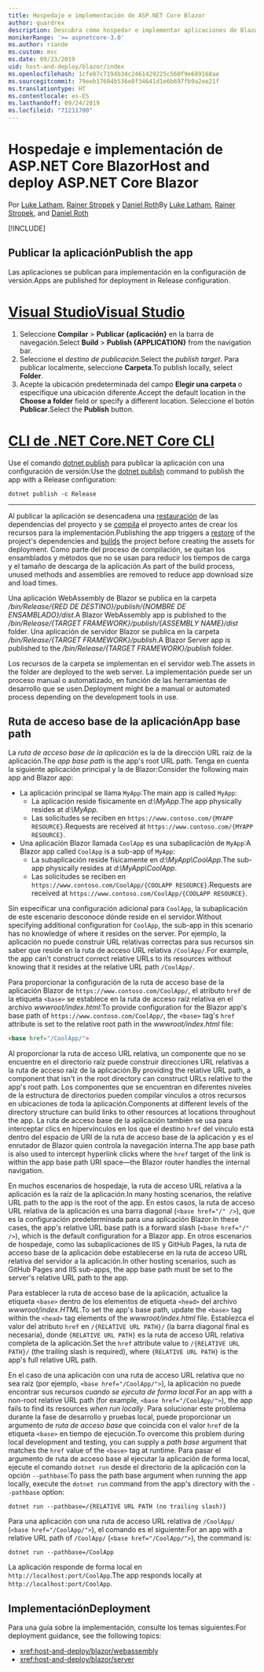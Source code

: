 ```yaml
---
title: Hospedaje e implementación de ASP.NET Core Blazor
author: guardrex
description: Descubra cómo hospedar e implementar aplicaciones de Blazor.
monikerRange: '>= aspnetcore-3.0'
ms.author: riande
ms.custom: mvc
ms.date: 09/23/2019
uid: host-and-deploy/blazor/index
ms.openlocfilehash: 1cfe87c7194b34c2461429225c560f9e689168ae
ms.sourcegitcommit: 79eeb17604b536e8f34641d1e6b697fb9a2ee21f
ms.translationtype: HT
ms.contentlocale: es-ES
ms.lasthandoff: 09/24/2019
ms.locfileid: "71211700"
---
```

# <a name="host-and-deploy-aspnet-core-blazor"></a><span data-ttu-id="5ae35-103">Hospedaje e implementación de ASP.NET Core Blazor</span><span class="sxs-lookup"><span data-stu-id="5ae35-103">Host and deploy ASP.NET Core Blazor</span></span>

<span data-ttu-id="5ae35-104">Por [Luke Latham](https://github.com/guardrex), [Rainer Stropek](https://www.timecockpit.com) y [Daniel Roth](https://github.com/danroth27)</span><span class="sxs-lookup"><span data-stu-id="5ae35-104">By [Luke Latham](https://github.com/guardrex), [Rainer Stropek](https://www.timecockpit.com), and [Daniel Roth](https://github.com/danroth27)</span></span>

[!INCLUDE[](~/includes/blazorwasm-preview-notice.md)]

## <a name="publish-the-app"></a><span data-ttu-id="5ae35-105">Publicar la aplicación</span><span class="sxs-lookup"><span data-stu-id="5ae35-105">Publish the app</span></span>

<span data-ttu-id="5ae35-106">Las aplicaciones se publican para implementación en la configuración de versión.</span><span class="sxs-lookup"><span data-stu-id="5ae35-106">Apps are published for deployment in Release configuration.</span></span>

# <a name="visual-studiotabvisual-studio"></a>[<span data-ttu-id="5ae35-107">Visual Studio</span><span class="sxs-lookup"><span data-stu-id="5ae35-107">Visual Studio</span></span>](#tab/visual-studio)

1. <span data-ttu-id="5ae35-108">Seleccione **Compilar** > **Publicar {aplicación}** en la barra de navegación.</span><span class="sxs-lookup"><span data-stu-id="5ae35-108">Select **Build** > **Publish {APPLICATION}** from the navigation bar.</span></span>
1. <span data-ttu-id="5ae35-109">Seleccione el *destino de publicación*.</span><span class="sxs-lookup"><span data-stu-id="5ae35-109">Select the *publish target*.</span></span> <span data-ttu-id="5ae35-110">Para publicar localmente, seleccione **Carpeta**.</span><span class="sxs-lookup"><span data-stu-id="5ae35-110">To publish locally, select **Folder**.</span></span>
1. <span data-ttu-id="5ae35-111">Acepte la ubicación predeterminada del campo **Elegir una carpeta** o especifique una ubicación diferente.</span><span class="sxs-lookup"><span data-stu-id="5ae35-111">Accept the default location in the **Choose a folder** field or specify a different location.</span></span> <span data-ttu-id="5ae35-112">Seleccione el botón **Publicar**.</span><span class="sxs-lookup"><span data-stu-id="5ae35-112">Select the **Publish** button.</span></span>

# <a name="net-core-clitabnetcore-cli"></a>[<span data-ttu-id="5ae35-113">CLI de .NET Core</span><span class="sxs-lookup"><span data-stu-id="5ae35-113">.NET Core CLI</span></span>](#tab/netcore-cli)

<span data-ttu-id="5ae35-114">Use el comando [dotnet publish](/dotnet/core/tools/dotnet-publish) para publicar la aplicación con una configuración de versión:</span><span class="sxs-lookup"><span data-stu-id="5ae35-114">Use the [dotnet publish](/dotnet/core/tools/dotnet-publish) command to publish the app with a Release configuration:</span></span>

```dotnetcli
dotnet publish -c Release
```

---

<span data-ttu-id="5ae35-115">Al publicar la aplicación se desencadena una [restauración](/dotnet/core/tools/dotnet-restore) de las dependencias del proyecto y se [compila](/dotnet/core/tools/dotnet-build) el proyecto antes de crear los recursos para la implementación.</span><span class="sxs-lookup"><span data-stu-id="5ae35-115">Publishing the app triggers a [restore](/dotnet/core/tools/dotnet-restore) of the project's dependencies and [builds](/dotnet/core/tools/dotnet-build) the project before creating the assets for deployment.</span></span> <span data-ttu-id="5ae35-116">Como parte del proceso de compilación, se quitan los ensamblados y métodos que no se usan para reducir los tiempos de carga y el tamaño de descarga de la aplicación.</span><span class="sxs-lookup"><span data-stu-id="5ae35-116">As part of the build process, unused methods and assemblies are removed to reduce app download size and load times.</span></span>

<span data-ttu-id="5ae35-117">Una aplicación WebAssembly de Blazor se publica en la carpeta */bin/Release/{RED DE DESTINO}/publish/{NOMBRE DE ENSAMBLADO}/dist*.</span><span class="sxs-lookup"><span data-stu-id="5ae35-117">A Blazor WebAssembly app is published to the */bin/Release/{TARGET FRAMEWORK}/publish/{ASSEMBLY NAME}/dist* folder.</span></span> <span data-ttu-id="5ae35-118">Una aplicación de servidor Blazor se publica en la carpeta */bin/Release/{TARGET FRAMEWORK}/publish*.</span><span class="sxs-lookup"><span data-stu-id="5ae35-118">A Blazor Server app is published to the */bin/Release/{TARGET FRAMEWORK}/publish* folder.</span></span>

<span data-ttu-id="5ae35-119">Los recursos de la carpeta se implementan en el servidor web.</span><span class="sxs-lookup"><span data-stu-id="5ae35-119">The assets in the folder are deployed to the web server.</span></span> <span data-ttu-id="5ae35-120">La implementación puede ser un proceso manual o automatizado, en función de las herramientas de desarrollo que se usen.</span><span class="sxs-lookup"><span data-stu-id="5ae35-120">Deployment might be a manual or automated process depending on the development tools in use.</span></span>

## <a name="app-base-path"></a><span data-ttu-id="5ae35-121">Ruta de acceso base de la aplicación</span><span class="sxs-lookup"><span data-stu-id="5ae35-121">App base path</span></span>

<span data-ttu-id="5ae35-122">La *ruta de acceso base de la aplicación* es la de la dirección URL raíz de la aplicación.</span><span class="sxs-lookup"><span data-stu-id="5ae35-122">The *app base path* is the app's root URL path.</span></span> <span data-ttu-id="5ae35-123">Tenga en cuenta la siguiente aplicación principal y la de Blazor:</span><span class="sxs-lookup"><span data-stu-id="5ae35-123">Consider the following main app and Blazor app:</span></span>

* <span data-ttu-id="5ae35-124">La aplicación principal se llama `MyApp`:</span><span class="sxs-lookup"><span data-stu-id="5ae35-124">The main app is called `MyApp`:</span></span>
  * <span data-ttu-id="5ae35-125">La aplicación reside físicamente en *d:\\MyApp*.</span><span class="sxs-lookup"><span data-stu-id="5ae35-125">The app physically resides at *d:\\MyApp*.</span></span>
  * <span data-ttu-id="5ae35-126">Las solicitudes se reciben en `https://www.contoso.com/{MYAPP RESOURCE}`.</span><span class="sxs-lookup"><span data-stu-id="5ae35-126">Requests are received at `https://www.contoso.com/{MYAPP RESOURCE}`.</span></span>
* <span data-ttu-id="5ae35-127">Una aplicación Blazor llamada `CoolApp` es una subaplicación de `MyApp`:</span><span class="sxs-lookup"><span data-stu-id="5ae35-127">A Blazor app called `CoolApp` is a sub-app of `MyApp`:</span></span>
  * <span data-ttu-id="5ae35-128">La subaplicación reside físicamente en *d:\\MyApp\\CoolApp*.</span><span class="sxs-lookup"><span data-stu-id="5ae35-128">The sub-app physically resides at *d:\\MyApp\\CoolApp*.</span></span>
  * <span data-ttu-id="5ae35-129">Las solicitudes se reciben en `https://www.contoso.com/CoolApp/{COOLAPP RESOURCE}`.</span><span class="sxs-lookup"><span data-stu-id="5ae35-129">Requests are received at `https://www.contoso.com/CoolApp/{COOLAPP RESOURCE}`.</span></span>

<span data-ttu-id="5ae35-130">Sin especificar una configuración adicional para `CoolApp`, la subaplicación de este escenario desconoce dónde reside en el servidor.</span><span class="sxs-lookup"><span data-stu-id="5ae35-130">Without specifying additional configuration for `CoolApp`, the sub-app in this scenario has no knowledge of where it resides on the server.</span></span> <span data-ttu-id="5ae35-131">Por ejemplo, la aplicación no puede construir URL relativas correctas para sus recursos sin saber que reside en la ruta de acceso URL relativa `/CoolApp/`.</span><span class="sxs-lookup"><span data-stu-id="5ae35-131">For example, the app can't construct correct relative URLs to its resources without knowing that it resides at the relative URL path `/CoolApp/`.</span></span>

<span data-ttu-id="5ae35-132">Para proporcionar la configuración de la ruta de acceso base de la aplicación Blazor de `https://www.contoso.com/CoolApp/`, el atributo `href` de la etiqueta `<base>` se establece en la ruta de acceso raíz relativa en el archivo *wwwroot/index.html*:</span><span class="sxs-lookup"><span data-stu-id="5ae35-132">To provide configuration for the Blazor app's base path of `https://www.contoso.com/CoolApp/`, the `<base>` tag's `href` attribute is set to the relative root path in the *wwwroot/index.html* file:</span></span>

```html
<base href="/CoolApp/">
```

<span data-ttu-id="5ae35-133">Al proporcionar la ruta de acceso URL relativa, un componente que no se encuentre en el directorio raíz puede construir direcciones URL relativas a la ruta de acceso raíz de la aplicación.</span><span class="sxs-lookup"><span data-stu-id="5ae35-133">By providing the relative URL path, a component that isn't in the root directory can construct URLs relative to the app's root path.</span></span> <span data-ttu-id="5ae35-134">Los componentes que se encuentran en diferentes niveles de la estructura de directorios pueden compilar vínculos a otros recursos en ubicaciones de toda la aplicación.</span><span class="sxs-lookup"><span data-stu-id="5ae35-134">Components at different levels of the directory structure can build links to other resources at locations throughout the app.</span></span> <span data-ttu-id="5ae35-135">La ruta de acceso base de la aplicación también se usa para interceptar clics en hipervínculos en los que el destino `href` del vínculo está dentro del espacio de URI de la ruta de acceso base de la aplicación y es el enrutador de Blazor quien controla la navegación interna.</span><span class="sxs-lookup"><span data-stu-id="5ae35-135">The app base path is also used to intercept hyperlink clicks where the `href` target of the link is within the app base path URI space&mdash;the Blazor router handles the internal navigation.</span></span>

<span data-ttu-id="5ae35-136">En muchos escenarios de hospedaje, la ruta de acceso URL relativa a la aplicación es la raíz de la aplicación.</span><span class="sxs-lookup"><span data-stu-id="5ae35-136">In many hosting scenarios, the relative URL path to the app is the root of the app.</span></span> <span data-ttu-id="5ae35-137">En estos casos, la ruta de acceso URL relativa de la aplicación es una barra diagonal (`<base href="/" />`), que es la configuración predeterminada para una aplicación Blazor.</span><span class="sxs-lookup"><span data-stu-id="5ae35-137">In these cases, the app's relative URL base path is a forward slash (`<base href="/" />`), which is the default configuration for a Blazor app.</span></span> <span data-ttu-id="5ae35-138">En otros escenarios de hospedaje, como las subaplicaciones de IIS y GitHub Pages, la ruta de acceso base de la aplicación debe establecerse en la ruta de acceso URL relativa del servidor a la aplicación.</span><span class="sxs-lookup"><span data-stu-id="5ae35-138">In other hosting scenarios, such as GitHub Pages and IIS sub-apps, the app base path must be set to the server's relative URL path to the app.</span></span>

<span data-ttu-id="5ae35-139">Para establecer la ruta de acceso base de la aplicación, actualice la etiqueta `<base>` dentro de los elementos de etiqueta `<head>` del archivo *wwwroot/index.HTML*.</span><span class="sxs-lookup"><span data-stu-id="5ae35-139">To set the app's base path, update the `<base>` tag within the `<head>` tag elements of the *wwwroot/index.html* file.</span></span> <span data-ttu-id="5ae35-140">Establezca el valor del atributo `href` en `/{RELATIVE URL PATH}/` (la barra diagonal final es necesaria), donde `{RELATIVE URL PATH}` es la ruta de acceso URL relativa completa de la aplicación.</span><span class="sxs-lookup"><span data-stu-id="5ae35-140">Set the `href` attribute value to `/{RELATIVE URL PATH}/` (the trailing slash is required), where `{RELATIVE URL PATH}` is the app's full relative URL path.</span></span>

<span data-ttu-id="5ae35-141">En el caso de una aplicación con una ruta de acceso URL relativa que no sea raíz (por ejemplo, `<base href="/CoolApp/">`), la aplicación no puede encontrar sus recursos *cuando se ejecuta de forma local*.</span><span class="sxs-lookup"><span data-stu-id="5ae35-141">For an app with a non-root relative URL path (for example, `<base href="/CoolApp/">`), the app fails to find its resources *when run locally*.</span></span> <span data-ttu-id="5ae35-142">Para solucionar este problema durante la fase de desarrollo y pruebas local, puede proporcionar un argumento de *ruta de acceso base* que coincida con el valor `href` de la etiqueta `<base>` en tiempo de ejecución.</span><span class="sxs-lookup"><span data-stu-id="5ae35-142">To overcome this problem during local development and testing, you can supply a *path base* argument that matches the `href` value of the `<base>` tag at runtime.</span></span> <span data-ttu-id="5ae35-143">Para pasar el argumento de ruta de acceso base al ejecutar la aplicación de forma local, ejecute el comando `dotnet run` desde el directorio de la aplicación con la opción `--pathbase`:</span><span class="sxs-lookup"><span data-stu-id="5ae35-143">To pass the path base argument when running the app locally, execute the `dotnet run` command from the app's directory with the `--pathbase` option:</span></span>

```dotnetcli
dotnet run --pathbase=/{RELATIVE URL PATH (no trailing slash)}
```

<span data-ttu-id="5ae35-144">Para una aplicación con una ruta de acceso URL relativa de `/CoolApp/` (`<base href="/CoolApp/">`), el comando es el siguiente:</span><span class="sxs-lookup"><span data-stu-id="5ae35-144">For an app with a relative URL path of `/CoolApp/` (`<base href="/CoolApp/">`), the command is:</span></span>

```dotnetcli
dotnet run --pathbase=/CoolApp
```

<span data-ttu-id="5ae35-145">La aplicación responde de forma local en `http://localhost:port/CoolApp`.</span><span class="sxs-lookup"><span data-stu-id="5ae35-145">The app responds locally at `http://localhost:port/CoolApp`.</span></span>

## <a name="deployment"></a><span data-ttu-id="5ae35-146">Implementación</span><span class="sxs-lookup"><span data-stu-id="5ae35-146">Deployment</span></span>

<span data-ttu-id="5ae35-147">Para una guía sobre la implementación, consulte los temas siguientes:</span><span class="sxs-lookup"><span data-stu-id="5ae35-147">For deployment guidance, see the following topics:</span></span>

* <xref:host-and-deploy/blazor/webassembly>
* <xref:host-and-deploy/blazor/server>
